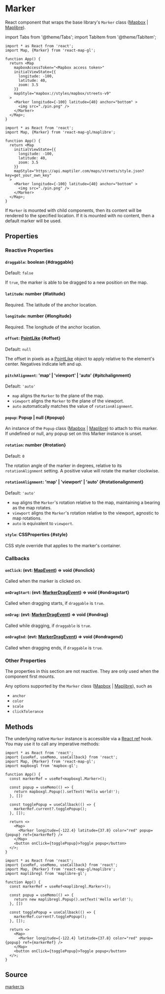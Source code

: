 # Marker

React component that wraps the base library's `Marker` class ([Mapbox](https://docs.mapbox.com/mapbox-gl-js/api/markers/#marker) | [Maplibre](https://maplibre.org/maplibre-gl-js/docs/API/classes/Marker/)).


import Tabs from '@theme/Tabs';
import TabItem from '@theme/TabItem';

<Tabs groupId="map-library">
  <TabItem value="mapbox" label="Mapbox">

```tsx
import * as React from 'react';
import Map, {Marker} from 'react-map-gl';

function App() {
  return <Map
    mapboxAccessToken="<Mapbox access token>"
    initialViewState={{
      longitude: -100,
      latitude: 40,
      zoom: 3.5
    }}
    mapStyle="mapbox://styles/mapbox/streets-v9"
  >
    <Marker longitude={-100} latitude={40} anchor="bottom" >
      <img src="./pin.png" />
    </Marker>
  </Map>;
}
```

  </TabItem>
  <TabItem value="maplibre" label="Maplibre">


```tsx
import * as React from 'react';
import Map, {Marker} from 'react-map-gl/maplibre';

function App() {
  return <Map
    initialViewState={{
      longitude: -100,
      latitude: 40,
      zoom: 3.5
    }}
    mapStyle="https://api.maptiler.com/maps/streets/style.json?key=get_your_own_key"
  >
    <Marker longitude={-100} latitude={40} anchor="bottom" >
      <img src="./pin.png" />
    </Marker>
  </Map>;
}
```

  </TabItem>
</Tabs>

If `Marker` is mounted with child components, then its content will be rendered to the specified location. If it is mounted with no content, then a default marker will be used.

## Properties

### Reactive Properties

#### `draggable`: boolean {#draggable}

Default: `false`

If `true`, the marker is able to be dragged to a new position on the map.

#### `latitude`: number {#latitude}

Required. The latitude of the anchor location.

#### `longitude`: number {#longitude}

Required. The longitude of the anchor location.

#### `offset`: [PointLike](./types.md#pointlike) {#offset}

Default: `null`

The offset in pixels as a [PointLike](https://docs.mapbox.com/mapbox-gl-js/api/geography/#pointlike) object to apply relative to the element's center. Negatives indicate left and up.

#### `pitchAlignment`: 'map' | 'viewport' | 'auto' {#pitchalignment}

Default: `'auto'`

- `map` aligns the `Marker` to the plane of the map.
- `viewport` aligns the `Marker` to the plane of the viewport.
- `auto` automatically matches the value of `rotationAlignment`.

#### `popup`: Popup | null {#popup}

An instance of the `Popup` class ([Mapbox](https://docs.mapbox.com/mapbox-gl-js/api/markers/#popup) | [Maplibre](https://maplibre.org/maplibre-gl-js/docs/API/classes/Popup/)) to attach to this marker. If undefined or null, any popup set on this Marker instance is unset.

#### `rotation`: number {#rotation}

Default: `0`

The rotation angle of the marker in degrees, relative to its `rotationAlignment` setting. A positive value will rotate the marker clockwise.

#### `rotationAlignment`: 'map' | 'viewport' | 'auto' {#rotationalignment}

Default: `'auto'`

- `map` aligns the `Marker`'s rotation relative to the map, maintaining a bearing as the map rotates.
- `viewport` aligns the `Marker`'s rotation relative to the viewport, agnostic to map rotations.
- `auto` is equivalent to `viewport`.

#### `style`: CSSProperties {#style}

CSS style override that applies to the marker's container.

### Callbacks

#### `onClick`: (evt: [MapEvent](./types.md#mapevent)) => void {#onclick}

Called when the marker is clicked on.

#### `onDragStart`: (evt: [MarkerDragEvent](./types.md#markerdragevent)) => void {#ondragstart}

Called when dragging starts, if `draggable` is `true`.

#### `onDrag`: (evt: [MarkerDragEvent](./types.md#markerdragevent)) => void {#ondrag}

Called while dragging, if `draggable` is `true`.

#### `onDragEnd`: (evt: [MarkerDragEvent](./types.md#markerdragevent)) => void {#ondragend}

Called when dragging ends, if `draggable` is `true`.


### Other Properties

The properties in this section are not reactive. They are only used when the component first mounts.

Any options supported by the `Marker` class ([Mapbox](https://docs.mapbox.com/mapbox-gl-js/api/markers/#marker) | [Maplibre](https://maplibre.org/maplibre-gl-js/docs/API/type-aliases/MarkerOptions/)), such as

- `anchor`
- `color`
- `scale`
- `clickTolerance`


## Methods

The underlying native `Marker` instance is accessible via a [React ref](https://reactjs.org/docs/refs-and-the-dom.html#creating-refs) hook.
You may use it to call any imperative methods:

<Tabs groupId="map-library">
  <TabItem value="mapbox" label="Mapbox">

```tsx
import * as React from 'react';
import {useRef, useMemo, useCallback} from 'react';
import Map, {Marker} from 'react-map-gl';
import mapboxgl from 'mapbox-gl';

function App() {
  const markerRef = useRef<mapboxgl.Marker>();

  const popup = useMemo(() => {
    return mapboxgl.Popup().setText('Hello world!');
  }, [])

  const togglePopup = useCallback(() => {
    markerRef.current?.togglePopup();
  }, []);

  return <>
    <Map>
      <Marker longitude={-122.4} latitude={37.8} color="red" popup={popup} ref={markerRef} />
    </Map>
    <button onClick={togglePopup}>Toggle popup</button>
  </>;
}
```

  </TabItem>
  <TabItem value="maplibre" label="Maplibre">


```tsx
import * as React from 'react';
import {useRef, useMemo, useCallback} from 'react';
import Map, {Marker} from 'react-map-gl/maplibre';
import maplibregl from 'maplibre-gl';

function App() {
  const markerRef = useRef<maplibregl.Marker>();

  const popup = useMemo(() => {
    return new maplibregl.Popup().setText('Hello world!');
  }, [])

  const togglePopup = useCallback(() => {
    markerRef.current?.togglePopup();
  }, []);

  return <>
    <Map>
      <Marker longitude={-122.4} latitude={37.8} color="red" popup={popup} ref={markerRef} />
    </Map>
    <button onClick={togglePopup}>Toggle popup</button>
  </>;
}
```

  </TabItem>
</Tabs>

## Source

[marker.ts](https://github.com/visgl/react-map-gl/tree/7.1-release/src/components/marker.ts)
